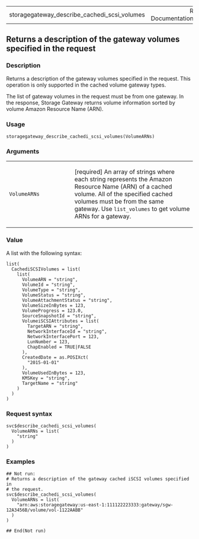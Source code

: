 <table style="width: 100%;">
<tbody>
<tr class="odd">
<td>storagegateway_describe_cachedi_scsi_volumes</td>
<td style="text-align: right;">R Documentation</td>
</tr>
</tbody>
</table>

## Returns a description of the gateway volumes specified in the request

### Description

Returns a description of the gateway volumes specified in the request.
This operation is only supported in the cached volume gateway types.

The list of gateway volumes in the request must be from one gateway. In
the response, Storage Gateway returns volume information sorted by
volume Amazon Resource Name (ARN).

### Usage

    storagegateway_describe_cachedi_scsi_volumes(VolumeARNs)

### Arguments

<table>
<colgroup>
<col style="width: 35%" />
<col style="width: 65%" />
</colgroup>
<tbody>
<tr class="odd">
<td><code
id="storagegateway_describe_cachedi_scsi_volumes_:_VolumeARNs">VolumeARNs</code></td>
<td><p>[required] An array of strings where each string represents the
Amazon Resource Name (ARN) of a cached volume. All of the specified
cached volumes must be from the same gateway. Use
<code>list_volumes</code> to get volume ARNs for a gateway.</p></td>
</tr>
</tbody>
</table>

### Value

A list with the following syntax:

    list(
      CachediSCSIVolumes = list(
        list(
          VolumeARN = "string",
          VolumeId = "string",
          VolumeType = "string",
          VolumeStatus = "string",
          VolumeAttachmentStatus = "string",
          VolumeSizeInBytes = 123,
          VolumeProgress = 123.0,
          SourceSnapshotId = "string",
          VolumeiSCSIAttributes = list(
            TargetARN = "string",
            NetworkInterfaceId = "string",
            NetworkInterfacePort = 123,
            LunNumber = 123,
            ChapEnabled = TRUE|FALSE
          ),
          CreatedDate = as.POSIXct(
            "2015-01-01"
          ),
          VolumeUsedInBytes = 123,
          KMSKey = "string",
          TargetName = "string"
        )
      )
    )

### Request syntax

    svc$describe_cachedi_scsi_volumes(
      VolumeARNs = list(
        "string"
      )
    )

### Examples

    ## Not run: 
    # Returns a description of the gateway cached iSCSI volumes specified in
    # the request.
    svc$describe_cachedi_scsi_volumes(
      VolumeARNs = list(
        "arn:aws:storagegateway:us-east-1:111122223333:gateway/sgw-12A3456B/volume/vol-1122AABB"
      )
    )

    ## End(Not run)
